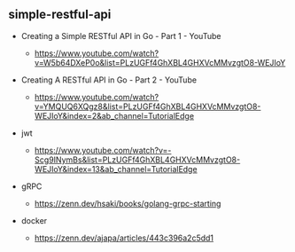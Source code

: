## simple-restful-api

- Creating a Simple RESTful API in Go - Part 1 - YouTube

  - https://www.youtube.com/watch?v=W5b64DXeP0o&list=PLzUGFf4GhXBL4GHXVcMMvzgtO8-WEJIoY

- Creating A RESTful API in Go - Part 2 - YouTube

  - https://www.youtube.com/watch?v=YMQUQ6XQgz8&list=PLzUGFf4GhXBL4GHXVcMMvzgtO8-WEJIoY&index=2&ab_channel=TutorialEdge

- jwt

  - https://www.youtube.com/watch?v=-Scg9INymBs&list=PLzUGFf4GhXBL4GHXVcMMvzgtO8-WEJIoY&index=13&ab_channel=TutorialEdge

- gRPC

  - https://zenn.dev/hsaki/books/golang-grpc-starting

- docker
  - https://zenn.dev/ajapa/articles/443c396a2c5dd1
